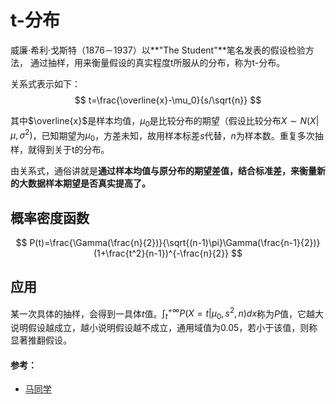 # t-分布
威廉·希利·戈斯特（1876－1937）以**"The Student"**笔名发表的假设检验方法，
通过抽样，用来衡量假设的真实程度t所服从的分布，称为t-分布。

关系式表示如下：
$$
t=\frac{\overline{x}-\mu_0}{s/\sqrt{n}}
$$

其中$\overline{x}$是样本均值，$\mu_{0}$是比较分布的期望（假设比较分布$X\sim N(X|\mu,\sigma^2)$，已知期望为$\mu_0$，方差未知，故用样本标差$s$代替，$n$为样本数。重复多次抽样，就得到关于t的分布。

由关系式，通俗讲就是**通过样本均值与原分布的期望差值，结合标准差，来衡量新的大数据样本期望是否真实提高了。**

## 概率密度函数

$$
P(t)=\frac{\Gamma(\frac{n}{2})}{\sqrt{(n-1)\pi}\Gamma(\frac{n-1}{2})}(1+\frac{t^2}{n-1})^{-\frac{n}{2}}
$$

## 应用
某一次具体的抽样，会得到一具体$t$值。$\int_{t}^{+\infty}P(X=t|\mu_0,s^2,n)dx$称为$P$值，它越大说明假设越成立，越小说明假设越不成立，通用域值为$0.05$，若小于该值，则称显著推翻假设。


#### 参考：
- [马同学](https://www.zhihu.com/question/30753175/answer/296723303)
